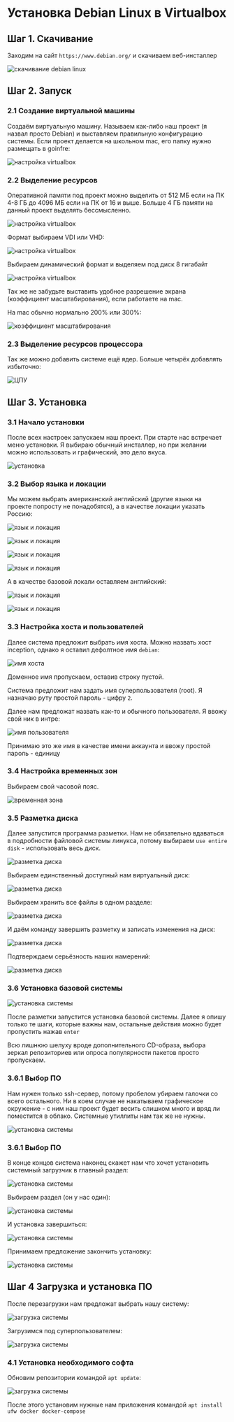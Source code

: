 # Установка Debian Linux в Virtualbox

## Шаг 1. Скачивание

Заходим на сайт ```https://www.debian.org/``` и скачиваем веб-инсталлер

![скачивание debian linux](media/install_debian/install_step_0.png)

## Шаг 2. Запуск

### 2.1 Создание виртуальной машины

Создаём виртуальную машину. Называем как-либо наш проект (я назвал просто Debian) и выставляем правильную конфигурацию системы. Если проект делается на школьном mac, его папку нужно размещать в goinfre:

![настройка virtualbox](media/install_debian/install_step_1.jpeg)

### 2.2 Выделение ресурсов

Оперативной памяти под проект можно выделить от 512 МБ если на ПК 4-8 ГБ до 4096 МБ если на ПК от 16 и выше. Больше 4 ГБ памяти на данный проект выделять бессмысленно.

![настройка virtualbox](media/install_debian/install_step_2.jpeg)

 Формат выбираем VDI или VHD:

![настройка virtualbox](media/install_debian/install_step_3.png)

Выбираем динамический формат и выделяем под диск 8 гигабайт

![настройка virtualbox](media/install_debian/install_step_4.png)

Так же не забудьте выставить удобное разрешение экрана (коэффициент масштабирования), если работаете на mac.

 На mac обычно нормально 200% или 300%:

![коэффициент масштабирования](media/install_debian/install_step_5.png)

### 2.3 Выделение ресурсов процессора

Так же можно добавить системе ещё ядер. Больше четырёх добавлять избыточно:

![ЦПУ](media/install_debian/install_step_6.png)

## Шаг 3. Установка

### 3.1 Начало установки

После всех настроек запускаем наш проект. При старте нас встречает меню установки. Я выбираю обычный инсталлер, но при желании можно использовать и графический, это дело вкуса.

![установка](media/install_debian/install_step_7.png)

### 3.2 Выбор языка и локации

Мы можем выбрать американский английский (другие языки на проекте попросту не понадобятся), а в качестве локации указать Россию:

![язык и локация](media/install_debian/install_step_8.png)

![язык и локация](media/install_debian/install_step_9.png)

![язык и локация](media/install_debian/install_step_10.png)

![язык и локация](media/install_debian/install_step_11.png)

А в качестве базовой локали оставляем английский:

![язык и локация](media/install_debian/install_step_12.png)

![язык и локация](media/install_debian/install_step_13.png)

### 3.3 Настройка хоста и пользователей

Далее система предложит выбрать имя хоста. Можно назвать хост inception, однако я оставил дефолтное имя ```debian```:

![имя хоста](media/install_debian/install_step_14.png)

Доменное имя пропускаем, оставив строку пустой.

Система предложит нам задать имя суперпользователя (root). Я назначаю руту простой пароль - цифру ```2```.

Далее нам предложат назвать как-то и обычного пользователя. Я ввожу свой ник в интре:

![имя пользователя](media/install_debian/install_step_15.png)

Принимаю это же имя в качестве имени аккаунта и ввожу простой пароль - единицу

### 3.4 Настройка временных зон

Выбираем свой часовой пояс.

![временная зона](media/install_debian/install_step_16.png)

### 3.5 Разметка диска

Далее запустится программа разметки. Нам не обязательно вдаваться в подробности файловой системы линукса, потому выбираем ```use entire disk``` - использовать весь диск.

![разметка диска](media/install_debian/install_step_17.png)

Выбираем единственный доступный нам виртуальный диск:

![разметка диска](media/install_debian/install_step_18.png)

Выбираем хранить все файлы в одном разделе:

![разметка диска](media/install_debian/install_step_19.png)

И даём команду завершить разметку и записать изменения на диск:

![разметка диска](media/install_debian/install_step_20.png)

Подтверждаем серьёзность наших намерений:

![разметка диска](media/install_debian/install_step_21.png)

### 3.6 Установка базовой системы

![установка системы](media/install_debian/install_step_22.png)

После разметки запустится установка базовой системы. Далее я опишу только те шаги, которые важны нам, остальные действия можно будет пропустить нажав ```enter```

Всю лишнюю шелуху вроде дополнительного CD-образа, выбора зеркал репозиториев или опроса популярности пакетов просто пропускаем.

### 3.6.1 Выбор ПО

Нам нужен только ssh-сервер, потому пробелом убираем галочки со всего остального. Ни в коем случае не накатываем графическое окружение - с ним наш проект будет весить слишком много и вряд ли поместится в облако. Системные утиллиты нам так же не нужны.

![установка системы](media/install_debian/install_step_23.png)

### 3.6.1 Выбор ПО

В конце концов система наконец скажет нам что хочет установить системный загрузчик в главный раздел:

![установка системы](media/install_debian/install_step_24.png)

Выбираем раздел (он у нас один):

![установка системы](media/install_debian/install_step_25.png)

И установка завершиться:

![установка системы](media/install_debian/install_step_26.png)

Принимаем предложение закончить установку:

![установка системы](media/install_debian/install_step_27.png)

## Шаг 4 Загрузка и установка ПО

После перезагрузки нам предложат выбрать нашу систему:

![загрузка системы](media/install_debian/install_step_28.png)

Загрузимся под суперпользователем:

![загрузка системы](media/install_debian/install_step_29.png)

### 4.1 Установка необходимого софта

Обновим репозитории командой ```apt update```:

![загрузка системы](media/install_debian/install_step_30.png)

После этого установим нужные нам приложения командой ```apt install ufw docker docker-compose```